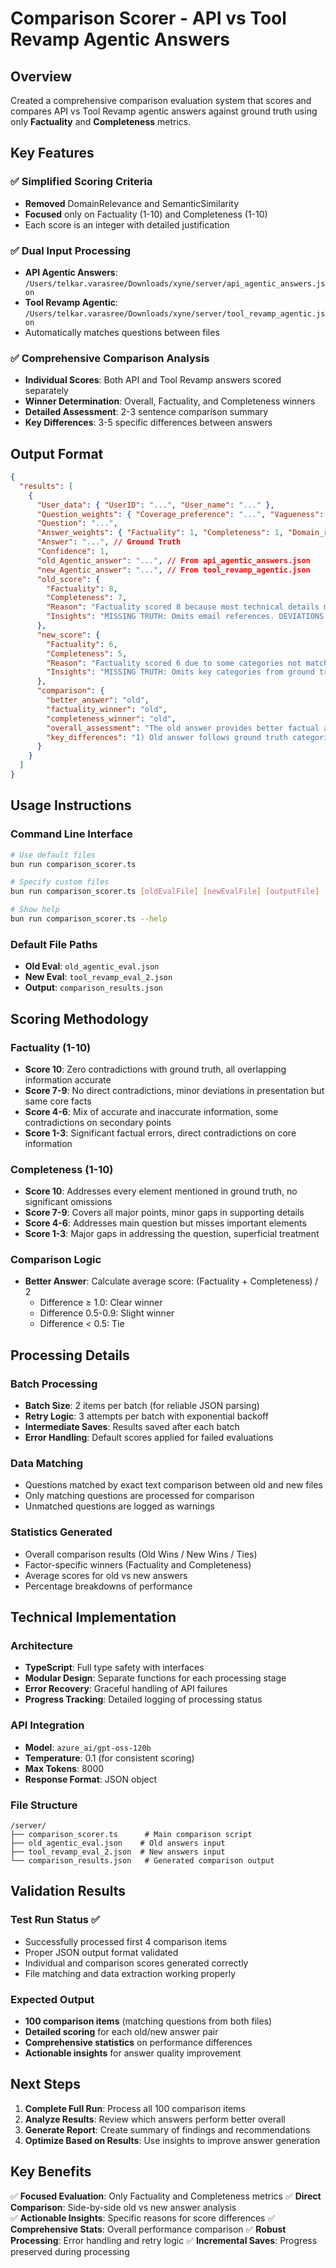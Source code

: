 # Comparison Scorer - API vs Tool Revamp Agentic Answers

## Overview

Created a comprehensive comparison evaluation system that scores and compares API vs Tool Revamp agentic answers against ground truth using only **Factuality** and **Completeness** metrics.

## Key Features

### ✅ Simplified Scoring Criteria
- **Removed** DomainRelevance and SemanticSimilarity 
- **Focused** only on Factuality (1-10) and Completeness (1-10)
- Each score is an integer with detailed justification

### ✅ Dual Input Processing
- **API Agentic Answers**: `/Users/telkar.varasree/Downloads/xyne/server/api_agentic_answers.json`
- **Tool Revamp Agentic**: `/Users/telkar.varasree/Downloads/xyne/server/tool_revamp_agentic.json`
- Automatically matches questions between files

### ✅ Comprehensive Comparison Analysis
- **Individual Scores**: Both API and Tool Revamp answers scored separately
- **Winner Determination**: Overall, Factuality, and Completeness winners
- **Detailed Assessment**: 2-3 sentence comparison summary
- **Key Differences**: 3-5 specific differences between answers

## Output Format

```json
{
  "results": [
    {
      "User_data": { "UserID": "...", "User_name": "..." },
      "Question_weights": { "Coverage_preference": "...", "Vagueness": 0, ... },
      "Question": "...",
      "Answer_weights": { "Factuality": 1, "Completeness": 1, "Domain_relevance": 1 },
      "Answer": "...", // Ground Truth
      "Confidence": 1,
      "old_Agentic_answer": "...", // From api_agentic_answers.json
      "new_Agentic_answer": "...", // From tool_revamp_agentic.json
      "old_score": {
        "Factuality": 8,
        "Completeness": 7,
        "Reason": "Factuality scored 8 because most technical details match ground truth with minor naming differences. Completeness scored 7 as it covers main categories but omits specific incident emails.",
        "Insights": "MISSING TRUTH: Omits email references. DEVIATIONS: Uses different terminology. OVERALL: Captures risk landscape but lacks specific incident details."
      },
      "new_score": {
        "Factuality": 6,
        "Completeness": 5,
        "Reason": "Factuality scored 6 due to some categories not matching ground truth exactly. Completeness scored 5 because several ground-truth categories are omitted while new ones are introduced.",
        "Insights": "MISSING TRUTH: Omits key categories from ground truth. ADDITIONAL CONTEXT: Introduces new categories not in ground truth. OVERALL: Different categorization approach reduces alignment."
      },
      "comparison": {
        "better_answer": "old",
        "factuality_winner": "old", 
        "completeness_winner": "old",
        "overall_assessment": "The old answer provides better factual accuracy and completeness compared to ground truth. The old answer aligns more closely with the ground truth categories.",
        "key_differences": "1) Old answer follows ground truth categorization more closely. 2) New answer introduces different categories. 3) Old answer includes more technical details."
      }
    }
  ]
}
```

## Usage Instructions

### Command Line Interface
```bash
# Use default files
bun run comparison_scorer.ts

# Specify custom files
bun run comparison_scorer.ts [oldEvalFile] [newEvalFile] [outputFile]

# Show help
bun run comparison_scorer.ts --help
```

### Default File Paths
- **Old Eval**: `old_agentic_eval.json`
- **New Eval**: `tool_revamp_eval_2.json`
- **Output**: `comparison_results.json`

## Scoring Methodology

### Factuality (1-10)
- **Score 10**: Zero contradictions with ground truth, all overlapping information accurate
- **Score 7-9**: No direct contradictions, minor deviations in presentation but same core facts
- **Score 4-6**: Mix of accurate and inaccurate information, some contradictions on secondary points
- **Score 1-3**: Significant factual errors, direct contradictions on core information

### Completeness (1-10)
- **Score 10**: Addresses every element mentioned in ground truth, no significant omissions
- **Score 7-9**: Covers all major points, minor gaps in supporting details
- **Score 4-6**: Addresses main question but misses important elements
- **Score 1-3**: Major gaps in addressing the question, superficial treatment

### Comparison Logic
- **Better Answer**: Calculate average score: (Factuality + Completeness) / 2
  - Difference ≥ 1.0: Clear winner
  - Difference 0.5-0.9: Slight winner
  - Difference < 0.5: Tie

## Processing Details

### Batch Processing
- **Batch Size**: 2 items per batch (for reliable JSON parsing)
- **Retry Logic**: 3 attempts per batch with exponential backoff
- **Intermediate Saves**: Results saved after each batch
- **Error Handling**: Default scores applied for failed evaluations

### Data Matching
- Questions matched by exact text comparison between old and new files
- Only matching questions are processed for comparison
- Unmatched questions are logged as warnings

### Statistics Generated
- Overall comparison results (Old Wins / New Wins / Ties)
- Factor-specific winners (Factuality and Completeness)
- Average scores for old vs new answers
- Percentage breakdowns of performance

## Technical Implementation

### Architecture
- **TypeScript**: Full type safety with interfaces
- **Modular Design**: Separate functions for each processing stage
- **Error Recovery**: Graceful handling of API failures
- **Progress Tracking**: Detailed logging of processing status

### API Integration
- **Model**: `azure_ai/gpt-oss-120b`
- **Temperature**: 0.1 (for consistent scoring)
- **Max Tokens**: 8000
- **Response Format**: JSON object

### File Structure
```
/server/
├── comparison_scorer.ts      # Main comparison script
├── old_agentic_eval.json    # Old answers input
├── tool_revamp_eval_2.json  # New answers input  
└── comparison_results.json   # Generated comparison output
```

## Validation Results

### Test Run Status ✅
- Successfully processed first 4 comparison items
- Proper JSON output format validated
- Individual and comparison scores generated correctly
- File matching and data extraction working properly

### Expected Output
- **100 comparison items** (matching questions from both files)
- **Detailed scoring** for each old/new answer pair
- **Comprehensive statistics** on performance differences
- **Actionable insights** for answer quality improvement

## Next Steps

1. **Complete Full Run**: Process all 100 comparison items
2. **Analyze Results**: Review which answers perform better overall
3. **Generate Report**: Create summary of findings and recommendations
4. **Optimize Based on Results**: Use insights to improve answer generation

## Key Benefits

✅ **Focused Evaluation**: Only Factuality and Completeness metrics
✅ **Direct Comparison**: Side-by-side old vs new answer analysis  
✅ **Actionable Insights**: Specific reasons for score differences
✅ **Comprehensive Stats**: Overall performance comparison
✅ **Robust Processing**: Error handling and retry logic
✅ **Incremental Saves**: Progress preserved during processing